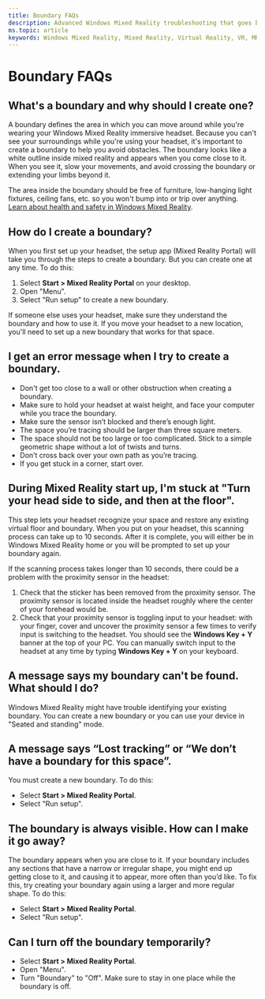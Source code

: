 ```yaml
---
title: Boundary FAQs
description: Advanced Windows Mixed Reality troubleshooting that goes beyond our standard consumer support documentation.
ms.topic: article
keywords: Windows Mixed Reality, Mixed Reality, Virtual Reality, VR, MR, Troubleshoot, Errors, Help, Support, Boundary
---
```


# Boundary FAQs

## What's a boundary and why should I create one?

A boundary defines the area in which you can move around while you're wearing your Windows Mixed Reality immersive headset. Because you can't see your surroundings while you're using your headset, it's important to create a boundary to help you avoid obstacles. The boundary looks like a white outline inside mixed reality and appears when you come close to it. When you see it, slow your movements, and avoid crossing the boundary or extending your limbs beyond it.

The area inside the boundary should be free of furniture, low-hanging light fixtures, ceiling fans, etc. so you won't bump into or trip over anything. [Learn about health and safety in Windows Mixed Reality](HMD-health-safety-comfort.md).

## How do I create a boundary?

When you first set up your headset, the setup app (Mixed Reality Portal) will take you through the steps to create a boundary. But you can create one at any time. To do this:
1. Select **Start > Mixed Reality Portal** on your desktop. 
2. Open "Menu".
3. Select "Run setup" to create a new boundary.

If someone else uses your headset, make sure they understand the boundary and how to use it. If you move your headset to a new location, you'll need to set up a new boundary that works for that space.

## I get an error message when I try to create a boundary.

* Don't get too close to a wall or other obstruction when creating a boundary.
* Make sure to hold your headset at waist height, and face your computer while you trace the boundary.
* Make sure the sensor isn’t blocked and there’s enough light.
* The space you’re tracing should be larger than three square meters.
* The space should not be too large or too complicated. Stick to a simple geometric shape without a lot of twists and turns.
* Don’t cross back over your own path as you’re tracing.
* If you get stuck in a corner, start over.

## During Mixed Reality start up, I'm stuck at "Turn your head side to side, and then at the floor".

This step lets your headset recognize your space and restore any existing virtual floor and boundary. When you put on your headset, this scanning process can take up to 10 seconds. After it is complete, you will either be in Windows Mixed Reality home or you will be prompted to set up your boundary again.

If the scanning process takes longer than 10 seconds, there could be a problem with the proximity sensor in the headset:
1. Check that the sticker has been removed from the proximity sensor. The proximity sensor is located inside the headset roughly where the center of your forehead would be.
2. Check that your proximity sensor is toggling input to your headset: with your finger, cover and uncover the proximity sensor a few times to verify input is switching to the headset. You should see the **Windows Key + Y** banner at the top of your PC. You can manually switch input to the headset at any time by typing **Windows Key + Y** on your keyboard.

## A message says my boundary can't be found. What should I do?

Windows Mixed Reality might have trouble identifying your existing boundary. You can create a new boundary or you can use your device in "Seated and standing" mode. 

## A message says “Lost tracking” or “We don’t have a boundary for this space”.

You must create a new boundary. To do this:
* Select **Start > Mixed Reality Portal**.
* Select "Run setup".

## The boundary is always visible. How can I make it go away?

The boundary appears when you are close to it. If your boundary includes any sections that have a narrow or irregular shape, you might end up getting close to it, and causing it to appear, more often than you’d like. To fix this, try creating your boundary again using a larger and more regular shape. To do this:
* Select **Start > Mixed Reality Portal**.
* Select "Run setup".

## Can I turn off the boundary temporarily?

* Select **Start > Mixed Reality Portal**.
* Open "Menu". 
* Turn "Boundary" to "Off". Make sure to stay in one place while the boundary is off.


